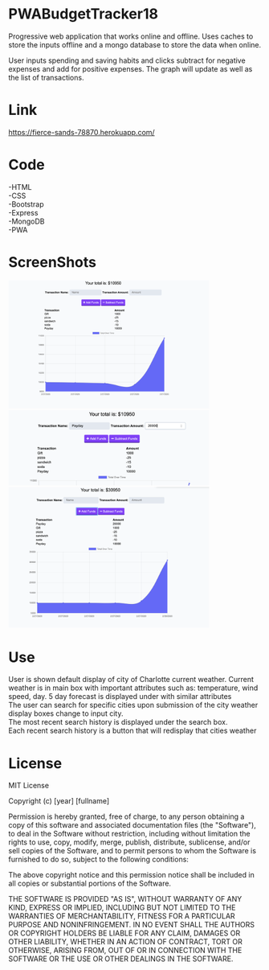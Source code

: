 # PWABudgetTracker18
Progressive web application that works online and offline. Uses caches to store the inputs offline and a mongo database to store the data when online. 

User inputs spending and saving habits and clicks subtract for negative expenses and add for positive expenses. The graph will update as well as the list of transactions.

# Link
https://fierce-sands-78870.herokuapp.com/

# Code
-HTML
<br>
-CSS
<br>
-Bootstrap
<br>
-Express
<br>
-MongoDB
<br>
-PWA


# ScreenShots
<img src="Screen Shot 2020-02-29 at 9.34.11 AM.png" width=400px>
<img src="Screen Shot 2020-02-29 at 9.34.24 AM.png" width=400px>
<img src="Screen Shot 2020-02-29 at 9.34.32 AM.png" width=400px>


# Use
User is shown default display of city of Charlotte current weather. Current weather is in main box with important attributes such as: temperature, wind speed, day. 5 day forecast is displayed under with similar attributes
<br>
The user can search for specific cities upon submission of the city weather display boxes change to input city. 
<br>
The most recent search history is displayed under the search box. 
<br>
Each recent search history is a button that will redisplay that cities weather



# License

MIT License

Copyright (c) [year] [fullname]

Permission is hereby granted, free of charge, to any person obtaining a copy
of this software and associated documentation files (the "Software"), to deal
in the Software without restriction, including without limitation the rights
to use, copy, modify, merge, publish, distribute, sublicense, and/or sell
copies of the Software, and to permit persons to whom the Software is
furnished to do so, subject to the following conditions:

The above copyright notice and this permission notice shall be included in all
copies or substantial portions of the Software.

THE SOFTWARE IS PROVIDED "AS IS", WITHOUT WARRANTY OF ANY KIND, EXPRESS OR
IMPLIED, INCLUDING BUT NOT LIMITED TO THE WARRANTIES OF MERCHANTABILITY,
FITNESS FOR A PARTICULAR PURPOSE AND NONINFRINGEMENT. IN NO EVENT SHALL THE
AUTHORS OR COPYRIGHT HOLDERS BE LIABLE FOR ANY CLAIM, DAMAGES OR OTHER
LIABILITY, WHETHER IN AN ACTION OF CONTRACT, TORT OR OTHERWISE, ARISING FROM,
OUT OF OR IN CONNECTION WITH THE SOFTWARE OR THE USE OR OTHER DEALINGS IN THE
SOFTWARE.
